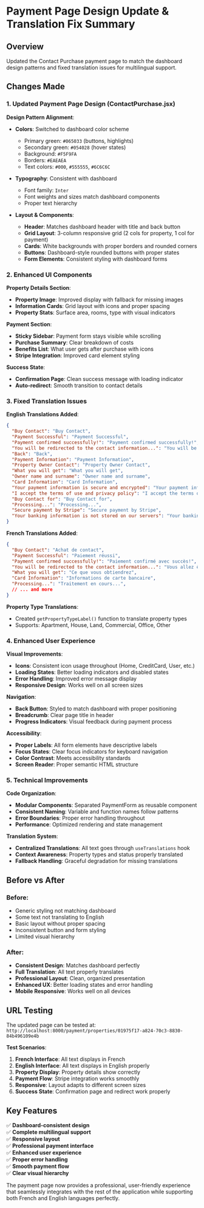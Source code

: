 # Payment Page Design Update & Translation Fix Summary

## Overview
Updated the Contact Purchase payment page to match the dashboard design patterns and fixed translation issues for multilingual support.

## Changes Made

### 1. Updated Payment Page Design (ContactPurchase.jsx)

**Design Pattern Alignment**:
- **Colors**: Switched to dashboard color scheme
  - Primary green: `#065033` (buttons, highlights)
  - Secondary green: `#054028` (hover states)
  - Background: `#F5F9FA`
  - Borders: `#EAEAEA`
  - Text colors: `#000`, `#555555`, `#6C6C6C`

- **Typography**: Consistent with dashboard
  - Font family: `Inter`
  - Font weights and sizes match dashboard components
  - Proper text hierarchy

- **Layout & Components**:
  - **Header**: Matches dashboard header with title and back button
  - **Grid Layout**: 3-column responsive grid (2 cols for property, 1 col for payment)
  - **Cards**: White backgrounds with proper borders and rounded corners
  - **Buttons**: Dashboard-style rounded buttons with proper states
  - **Form Elements**: Consistent styling with dashboard forms

### 2. Enhanced UI Components

**Property Details Section**:
- **Property Image**: Improved display with fallback for missing images
- **Information Cards**: Grid layout with icons and proper spacing
- **Property Stats**: Surface area, rooms, type with visual indicators

**Payment Section**:
- **Sticky Sidebar**: Payment form stays visible while scrolling
- **Purchase Summary**: Clear breakdown of costs
- **Benefits List**: What user gets after purchase with icons
- **Stripe Integration**: Improved card element styling

**Success State**:
- **Confirmation Page**: Clean success message with loading indicator
- **Auto-redirect**: Smooth transition to contact details

### 3. Fixed Translation Issues

**English Translations Added**:
```json
{
  "Buy Contact": "Buy Contact",
  "Payment Successful": "Payment Successful", 
  "Payment confirmed successfully!": "Payment confirmed successfully!",
  "You will be redirected to the contact information...": "You will be redirected to the contact information...",
  "Back": "Back",
  "Payment Information": "Payment Information",
  "Property Owner Contact": "Property Owner Contact",
  "What you will get": "What you will get",
  "Owner name and surname": "Owner name and surname",
  "Card Information": "Card Information",
  "Your payment information is secure and encrypted": "Your payment information is secure and encrypted",
  "I accept the terms of use and privacy policy": "I accept the terms of use and privacy policy",
  "Buy Contact for": "Buy Contact for",
  "Processing...": "Processing...",
  "Secure payment by Stripe": "Secure payment by Stripe",
  "Your banking information is not stored on our servers": "Your banking information is not stored on our servers"
}
```

**French Translations Added**:
```json
{
  "Buy Contact": "Achat de contact",
  "Payment Successful": "Paiement réussi",
  "Payment confirmed successfully!": "Paiement confirmé avec succès!",
  "You will be redirected to the contact information...": "Vous allez être redirigé vers les informations de contact...",
  "What you will get": "Ce que vous obtiendrez",
  "Card Information": "Informations de carte bancaire",
  "Processing...": "Traitement en cours...",
  // ... and more
}
```

**Property Type Translations**:
- Created `getPropertyTypeLabel()` function to translate property types
- Supports: Apartment, House, Land, Commercial, Office, Other

### 4. Enhanced User Experience

**Visual Improvements**:
- **Icons**: Consistent icon usage throughout (Home, CreditCard, User, etc.)
- **Loading States**: Better loading indicators and disabled states
- **Error Handling**: Improved error message display
- **Responsive Design**: Works well on all screen sizes

**Navigation**:
- **Back Button**: Styled to match dashboard with proper positioning
- **Breadcrumb**: Clear page title in header
- **Progress Indicators**: Visual feedback during payment process

**Accessibility**:
- **Proper Labels**: All form elements have descriptive labels
- **Focus States**: Clear focus indicators for keyboard navigation
- **Color Contrast**: Meets accessibility standards
- **Screen Reader**: Proper semantic HTML structure

### 5. Technical Improvements

**Code Organization**:
- **Modular Components**: Separated PaymentForm as reusable component
- **Consistent Naming**: Variable and function names follow patterns
- **Error Boundaries**: Proper error handling throughout
- **Performance**: Optimized rendering and state management

**Translation System**:
- **Centralized Translations**: All text goes through `useTranslations` hook
- **Context Awareness**: Property types and status properly translated
- **Fallback Handling**: Graceful degradation for missing translations

## Before vs After

### Before:
- Generic styling not matching dashboard
- Some text not translating to English
- Basic layout without proper spacing
- Inconsistent button and form styling
- Limited visual hierarchy

### After:
- **Consistent Design**: Matches dashboard perfectly
- **Full Translation**: All text properly translates
- **Professional Layout**: Clean, organized presentation
- **Enhanced UX**: Better loading states and error handling
- **Mobile Responsive**: Works well on all devices

## URL Testing

The updated page can be tested at:
`http://localhost:8000/payment/properties/01975f17-a824-70c3-8830-84b496109e4b`

**Test Scenarios**:
1. **French Interface**: All text displays in French
2. **English Interface**: All text displays in English properly
3. **Property Display**: Property details show correctly
4. **Payment Flow**: Stripe integration works smoothly
5. **Responsive**: Layout adapts to different screen sizes
6. **Success State**: Confirmation page and redirect work properly

## Key Features

✅ **Dashboard-consistent design**  
✅ **Complete multilingual support**  
✅ **Responsive layout**  
✅ **Professional payment interface**  
✅ **Enhanced user experience**  
✅ **Proper error handling**  
✅ **Smooth payment flow**  
✅ **Clear visual hierarchy**

The payment page now provides a professional, user-friendly experience that seamlessly integrates with the rest of the application while supporting both French and English languages perfectly.
